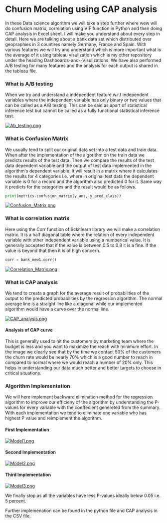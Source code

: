# Churn Modeling using CAP analysis

In these Data science algorithm we will take a step further where wew will do confusion matrix, correlation using VIF function in Python and then doing CAP analysis in Excel sheet. I will make you understand about every step in detail. Here we are talking about a bank data set which distributed over geopraphies in 3 countires namely Germany, France and Spain. With various features we will try and understand which is more important what is the average of it using tableau visulization which is my other repository under the heading Dashboards-and--Visulizations. We have also performed A/B testing for many features and the analysis for each output is shared in the tableau file.

### What is A/B testing
When we try and understand a independent feature w.r.t independent variables where the independent variable has only binary or two values that can be called as a A/B testing. This can be said as apart of statistical inference test  but cannot be called as a fully functional statistical inference test.

[![Ab_testing.png](https://s7.postimg.org/4y76ts9iz/Ab_testing.png)](https://postimg.org/image/lyq32gmk7/)

### What is Confusion Matrix
We usually tend to split our original data set into a test data and train data. When after the implementation of the algorithm on the train data we predicts results of the test data. Then we compare the results of the test data dependent variable and the output of test data implemented in the algorithm's dependent variable. It will result in a matrix where it calculates the results for 4 categories i.e. where in original test data the dependent variable is 0 for a record and the algorithm also predicted 0 for it. Same way it predicts for the categories and the result would be as follows.

```Python
print(metrics.confusion_matrix(y_ans, y_pred_class))
```

[![Confusion_Matrix.png](https://s7.postimg.org/k6x47ey0r/Confusion_Matrix.png)](https://postimg.org/image/kjoidlgaf/)

### What is correlation matrix
Here using the Corr function of Sckitlearn library we will make a correlation matrix. It is a half diagonal table where the relation of every independent variable with other independent variable using a numberical value. It is generally accepted that if the value is between 0.5 to 0.8 it is a fine. If the value is beyond that then it is of high concern.

```Python
corr = bank_new1.corr()
```

[![Correlation_Matrix.png](https://s7.postimg.org/tepcnzn1n/Correlation_Matrix.png)](https://postimg.org/image/t1xyht4rr/)

### What is CAP analysis
We tend to creata a graph for the average result of probabilities of the output to the predicted probabilities by the regression algorithm. The normal average line is a straight line like a diagonal while our implemented algorithm would have a curve over the normal line. 

[![CAP_analysis.png](https://s7.postimg.org/trgqu4v0r/CAP_analysis.png)](https://postimg.org/image/5aykznu9z/)

#### Analysis of CAP curve
This is generally used to hit the customers by marketing team where the budget is less and you want to maximize the reach with minimum effort. In the image we clearly see that by the time we contact 50% of the customers the churn rate would be nearly 70% which is a good number to reach in compared to normal where we would reach a number of 20% only. This helps in understanding our data much better and better targets to choose in critical situations.


### Algorithm Implementation

We will here implement backward elimination method for the regression algorithm to improve our efficieny of the algorithm by understanding the P-values for every variable with the coeffecient genereted from the summary.
With each implementation we tend to eliminate one variable who has highest P value and reimplement the algorithm.

#### First Implementation

[![Model1.png](https://s7.postimg.org/h02knt0q3/Model1.png)](https://postimg.org/image/gnb6hmig7/)

#### Second Implementation

[![Model2.png](https://s7.postimg.org/if45cjwob/Model2.png)](https://postimg.org/image/5npz61mw7/)

#### Third Implementation

[![Model3.png](https://s7.postimg.org/v6ibj3gqz/Model3.png)](https://postimg.org/image/bono35jt3/)

We finally stop as all the variables have less P-values ideally below 0.05 i.e. 5 percent.

Further implemenation can be found in the python file and CAP analysis in the CSV file.
